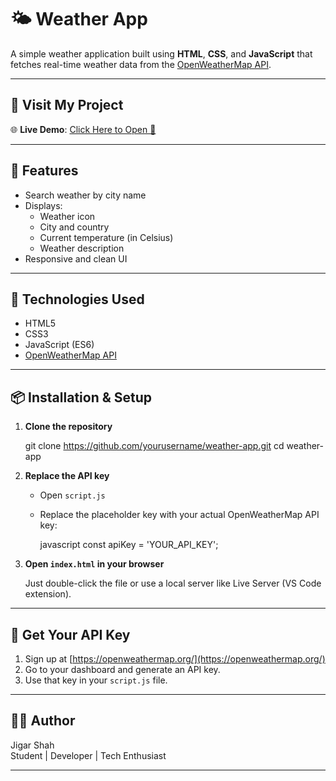 
# 🌤️ Weather App

A simple weather application built using **HTML**, **CSS**, and **JavaScript** that fetches real-time weather data from the [OpenWeatherMap API](https://openweathermap.org/api).

---

## 🔗 Visit My Project

🌐 **Live Demo**: [Click Here to Open 🚀]( https://jigarshah45.github.io/weather-app/)

---

## 🚀 Features

- Search weather by city name
- Displays:
  - Weather icon
  - City and country
  - Current temperature (in Celsius)
  - Weather description
- Responsive and clean UI

---

## 🔧 Technologies Used

- HTML5
- CSS3
- JavaScript (ES6)
- [OpenWeatherMap API](https://openweathermap.org/)

---

## 📦 Installation & Setup

1. **Clone the repository**
   
   git clone https://github.com/yourusername/weather-app.git
   cd weather-app
   

2. **Replace the API key**
   - Open `script.js`
   - Replace the placeholder key with your actual OpenWeatherMap API key:

     javascript
     const apiKey = 'YOUR_API_KEY';
     

3. **Open `index.html` in your browser**

   Just double-click the file or use a local server like Live Server (VS Code extension).

---

## 🔑 Get Your API Key

1. Sign up at [https://openweathermap.org/](https://openweathermap.org/)
2. Go to your dashboard and generate an API key.
3. Use that key in your `script.js` file.

---

## 👨‍💻 Author

Jigar Shah  
Student | Developer | Tech Enthusiast

---

